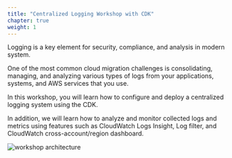 ```yaml
---
title: "Centralized Logging Workshop with CDK"
chapter: true
weight: 1
---
```


Logging is a key element for security, compliance, and analysis in modern system.

One of the most common cloud migration challenges is consolidating, managing, and analyzing various types of logs from your applications, systems, and AWS services that you use.

In this workshop, you will learn how to configure and deploy a centralized logging system using the CDK.

In addition, we will learn how to analyze and monitor collected logs and metrics using features such as CloudWatch Logs Insight, Log filter, and CloudWatch cross-account/region dashboard.

![workshop architecture](/images/overview/architecture.png)



